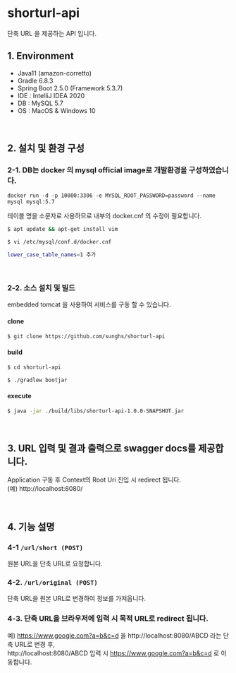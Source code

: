 # shorturl-api
단축 URL 을 제공하는 API 입니다.<br/>

## 1. Environment
- Java11 (amazon-corretto)
- Gradle 6.8.3
- Spring Boot 2.5.0 (Framework 5.3.7)
- IDE : IntelliJ IDEA 2020
- DB : MySQL 5.7
- OS : MacOS & Windows 10
<br/>

## 2. 설치 및 환경 구성
### 2-1. DB는 docker 의 mysql official image로 개발환경을 구성하였습니다.

```
docker run -d -p 10000:3306 -e MYSQL_ROOT_PASSWORD=password --name mysql mysql:5.7
```

테이블 명을 소문자로 사용하므로 내부의 docker.cnf 의 수정이 필요합니다.

```sh
$ apt update && apt-get install vim

$ vi /etc/mysql/conf.d/docker.cnf

lower_case_table_names=1 추가
```
<br/>

### 2-2. 소스 설치 및 빌드
embedded tomcat 을 사용하여 서비스를 구동 할 수 있습니다.

#### clone
```sh
$ git clone https://github.com/sunghs/shorturl-api
```

#### build
```sh
$ cd shorturl-api

$ ./gradlew bootjar
```

#### execute
```sh
$ java -jar ./build/libs/shorturl-api-1.0.0-SNAPSHOT.jar
```

<br/>

## 3. URL 입력 및 결과 출력으로 swagger docs를 제공합니다.
Application 구동 후 Context의 Root Uri 진입 시 redirect 됩니다.  
(예) http://localhost:8080/

<br/>

## 4. 기능 설명

### 4-1 `/url/short (POST)`
원본 URL을 단축 URL로 요청합니다.

### 4-2. `/url/original (POST)`
단축 URL을 원본 URL로 변경하여 정보를 가져옵니다.

### 4-3. 단축 URL을 브라우저에 입력 시 목적 URL로 redirect 됩니다.
예) https://www.google.com?a=b&c=d 을 http://localhost:8080/ABCD 라는 단축 URL로 변경 후,  
http://localhost:8080/ABCD 입력 시 https://www.google.com?a=b&c=d 로 이동합니다.
